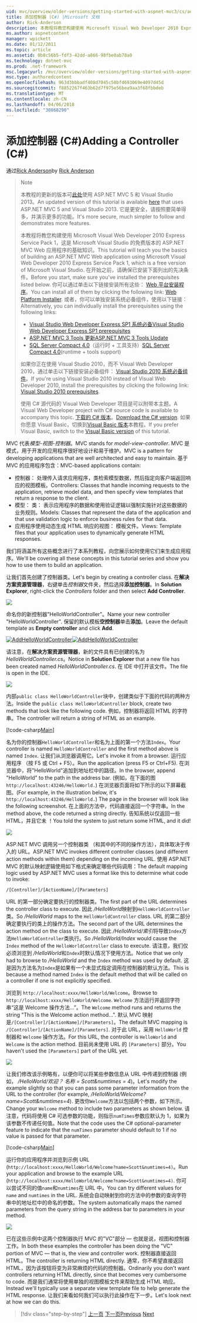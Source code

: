 ```yaml
---
uid: mvc/overview/older-versions/getting-started-with-aspnet-mvc3/cs/adding-a-controller
title: 添加控制器 (C#) |Microsoft 文档
author: Rick-Anderson
description: 本教程将教您构建使用 Microsoft Visual Web Developer 2010 Express 服务包 1，哪些 i 的 ASP.NET MVC Web 应用程序的基础知识...
ms.author: aspnetcontent
manager: wpickett
ms.date: 01/12/2011
ms.topic: article
ms.assetid: 0b8c56b5-fdf3-42dd-a866-98fbe0ab78a0
ms.technology: dotnet-mvc
ms.prod: .net-framework
msc.legacyurl: /mvc/overview/older-versions/getting-started-with-aspnet-mvc3/cs/adding-a-controller
msc.type: authoredcontent
ms.openlocfilehash: 963d3bbbadf408d7045c50bfd693069e4097d45d
ms.sourcegitcommit: f8852267f463b62d7f975e56bea9aa3f68fbbdeb
ms.translationtype: MT
ms.contentlocale: zh-CN
ms.lasthandoff: 04/06/2018
ms.locfileid: "30868290"
---
```

<a name="adding-a-controller-c"></a><span data-ttu-id="3a055-103">添加控制器 (C#)</span><span class="sxs-lookup"><span data-stu-id="3a055-103">Adding a Controller (C#)</span></span>
====================
<span data-ttu-id="3a055-104">通过[Rick Anderson](https://github.com/Rick-Anderson)</span><span class="sxs-lookup"><span data-stu-id="3a055-104">by [Rick Anderson](https://github.com/Rick-Anderson)</span></span>

> > [!NOTE]
> > <span data-ttu-id="3a055-105">本教程的更新的版本可[此处](../../../getting-started/introduction/getting-started.md)使用 ASP.NET MVC 5 和 Visual Studio 2013。</span><span class="sxs-lookup"><span data-stu-id="3a055-105">An updated version of this tutorial is available [here](../../../getting-started/introduction/getting-started.md) that uses ASP.NET MVC 5 and Visual Studio 2013.</span></span> <span data-ttu-id="3a055-106">它是更安全，请按照要简单得多，并演示更多的功能。</span><span class="sxs-lookup"><span data-stu-id="3a055-106">It's more secure, much simpler to follow and demonstrates more features.</span></span>
> 
> 
> <span data-ttu-id="3a055-107">本教程将教您构建使用 Microsoft Visual Web Developer 2010 Express Service Pack 1，这是 Microsoft Visual Studio 的免费版本的 ASP.NET MVC Web 应用程序的基础知识。</span><span class="sxs-lookup"><span data-stu-id="3a055-107">This tutorial will teach you the basics of building an ASP.NET MVC Web application using Microsoft Visual Web Developer 2010 Express Service Pack 1, which is a free version of Microsoft Visual Studio.</span></span> <span data-ttu-id="3a055-108">在开始之前，请确保已安装下面列出的先决条件。</span><span class="sxs-lookup"><span data-stu-id="3a055-108">Before you start, make sure you've installed the prerequisites listed below.</span></span> <span data-ttu-id="3a055-109">你可以通过单击以下链接安装所有这些： [Web 平台安装程序](https://www.microsoft.com/web/gallery/install.aspx?appid=VWD2010SP1Pack)。</span><span class="sxs-lookup"><span data-stu-id="3a055-109">You can install all of them by clicking the following link: [Web Platform Installer](https://www.microsoft.com/web/gallery/install.aspx?appid=VWD2010SP1Pack).</span></span> <span data-ttu-id="3a055-110">或者，你可以单独安装系统必备组件，使用以下链接：</span><span class="sxs-lookup"><span data-stu-id="3a055-110">Alternatively, you can individually install the prerequisites using the following links:</span></span>
> 
> - [<span data-ttu-id="3a055-111">Visual Studio Web Developer Express SP1 系统必备</span><span class="sxs-lookup"><span data-stu-id="3a055-111">Visual Studio Web Developer Express SP1 prerequisites</span></span>](https://www.microsoft.com/web/gallery/install.aspx?appid=VWD2010SP1Pack)
> - [<span data-ttu-id="3a055-112">ASP.NET MVC 3 Tools 更新</span><span class="sxs-lookup"><span data-stu-id="3a055-112">ASP.NET MVC 3 Tools Update</span></span>](https://www.microsoft.com/web/gallery/install.aspx?appsxml=&amp;appid=MVC3)
> - <span data-ttu-id="3a055-113">[SQL Server Compact 4.0](https://www.microsoft.com/web/gallery/install.aspx?appid=SQLCE;SQLCEVSTools_4_0)（运行时 + 工具支持）</span><span class="sxs-lookup"><span data-stu-id="3a055-113">[SQL Server Compact 4.0](https://www.microsoft.com/web/gallery/install.aspx?appid=SQLCE;SQLCEVSTools_4_0)(runtime + tools support)</span></span>
> 
> <span data-ttu-id="3a055-114">如果你正在使用 Visual Studio 2010，而不 Visual Web Developer 2010，通过单击以下链接安装必备组件： [Visual Studio 2010 系统必备组件](https://www.microsoft.com/web/gallery/install.aspx?appsxml=&amp;appid=VS2010SP1Pack)。</span><span class="sxs-lookup"><span data-stu-id="3a055-114">If you're using Visual Studio 2010 instead of Visual Web Developer 2010, install the prerequisites by clicking the following link: [Visual Studio 2010 prerequisites](https://www.microsoft.com/web/gallery/install.aspx?appsxml=&amp;appid=VS2010SP1Pack).</span></span>
> 
> <span data-ttu-id="3a055-115">使用 C# 源代码的 Visual Web Developer 项目是可以附带本主题。</span><span class="sxs-lookup"><span data-stu-id="3a055-115">A Visual Web Developer project with C# source code is available to accompany this topic.</span></span> <span data-ttu-id="3a055-116">[下载的 C# 版本](https://code.msdn.microsoft.com/Introduction-to-MVC-3-10d1b098)。</span><span class="sxs-lookup"><span data-stu-id="3a055-116">[Download the C# version](https://code.msdn.microsoft.com/Introduction-to-MVC-3-10d1b098).</span></span> <span data-ttu-id="3a055-117">如果你愿意 Visual Basic，切换到[Visual Basic 版本](../vb/intro-to-aspnet-mvc-3.md)本教程。</span><span class="sxs-lookup"><span data-stu-id="3a055-117">If you prefer Visual Basic, switch to the [Visual Basic version](../vb/intro-to-aspnet-mvc-3.md) of this tutorial.</span></span>


<span data-ttu-id="3a055-118">MVC 代表*模型-视图-控制器*。</span><span class="sxs-lookup"><span data-stu-id="3a055-118">MVC stands for *model-view-controller*.</span></span> <span data-ttu-id="3a055-119">MVC 是模式，用于开发的应用程序很好地设计和易于维护。</span><span class="sxs-lookup"><span data-stu-id="3a055-119">MVC is a pattern for developing applications that are well architected and easy to maintain.</span></span> <span data-ttu-id="3a055-120">基于 MVC 的应用程序包含：</span><span class="sxs-lookup"><span data-stu-id="3a055-120">MVC-based applications contain:</span></span>

- <span data-ttu-id="3a055-121">控制器： 处理传入请求应用程序，类检索模型数据，然后指定向客户端返回响应的视图模板。</span><span class="sxs-lookup"><span data-stu-id="3a055-121">Controllers: Classes that handle incoming requests to the application, retrieve model data, and then specify view templates that return a response to the client.</span></span>
- <span data-ttu-id="3a055-122">模型： 类： 表示应用程序的数据和使用验证逻辑以强制实施针对这些数据的业务规则。</span><span class="sxs-lookup"><span data-stu-id="3a055-122">Models: Classes that represent the data of the application and that use validation logic to enforce business rules for that data.</span></span>
- <span data-ttu-id="3a055-123">应用程序使用动态生成 HTML 响应的视图： 模板文件。</span><span class="sxs-lookup"><span data-stu-id="3a055-123">Views: Template files that your application uses to dynamically generate HTML responses.</span></span>

<span data-ttu-id="3a055-124">我们将涵盖所有这些概念进行了本系列教程，向您展示如何使用它们来生成应用程序。</span><span class="sxs-lookup"><span data-stu-id="3a055-124">We'll be covering all these concepts in this tutorial series and show you how to use them to build an application.</span></span>

<span data-ttu-id="3a055-125">让我们首先创建了控制器类。</span><span class="sxs-lookup"><span data-stu-id="3a055-125">Let's begin by creating a controller class.</span></span> <span data-ttu-id="3a055-126">在**解决方案资源管理器**，右键单击*控制器*文件夹，然后选择**添加控制器**。</span><span class="sxs-lookup"><span data-stu-id="3a055-126">In **Solution Explorer**, right-click the *Controllers* folder and then select **Add Controller**.</span></span>

[![](adding-a-controller/_static/image2.png)](adding-a-controller/_static/image1.png)

<span data-ttu-id="3a055-127">命名你的新控制器"HelloWorldController"。</span><span class="sxs-lookup"><span data-stu-id="3a055-127">Name your new controller "HelloWorldController".</span></span> <span data-ttu-id="3a055-128">保留的默认模板**空控制器**单击**添加**。</span><span class="sxs-lookup"><span data-stu-id="3a055-128">Leave the default template as **Empty controller** and click **Add**.</span></span>

<span data-ttu-id="3a055-129">[![AddHelloWorldController](adding-a-controller/_static/image4.png)](adding-a-controller/_static/image3.png)</span><span class="sxs-lookup"><span data-stu-id="3a055-129">[![AddHelloWorldController](adding-a-controller/_static/image4.png)](adding-a-controller/_static/image3.png)</span></span>

<span data-ttu-id="3a055-130">请注意，在**解决方案资源管理器**，新的文件具有已创建的名为*HelloWorldController.cs*。</span><span class="sxs-lookup"><span data-stu-id="3a055-130">Notice in **Solution Explorer** that a new file has been created named *HelloWorldController.cs*.</span></span> <span data-ttu-id="3a055-131">在 IDE 中打开该文件。</span><span class="sxs-lookup"><span data-stu-id="3a055-131">The file is open in the IDE.</span></span>

![](adding-a-controller/_static/image5.png)

<span data-ttu-id="3a055-132">内部`public class HelloWorldController`块中，创建类似于下面的代码的两种方法。</span><span class="sxs-lookup"><span data-stu-id="3a055-132">Inside the `public class HelloWorldController` block, create two methods that look like the following code.</span></span> <span data-ttu-id="3a055-133">例如，控制器将返回 HTML 的字符串。</span><span class="sxs-lookup"><span data-stu-id="3a055-133">The controller will return a string of HTML as an example.</span></span>

[!code-csharp[Main](adding-a-controller/samples/sample1.cs)]

<span data-ttu-id="3a055-134">名为你的控制器`HelloWorldController`和名为上面的第一个方法`Index`。</span><span class="sxs-lookup"><span data-stu-id="3a055-134">Your controller is named `HelloWorldController` and the first method above is named `Index`.</span></span> <span data-ttu-id="3a055-135">让我们从浏览器调用它。</span><span class="sxs-lookup"><span data-stu-id="3a055-135">Let's invoke it from a browser.</span></span> <span data-ttu-id="3a055-136">运行应用程序 （按 F5 或 Ctrl + F5）。</span><span class="sxs-lookup"><span data-stu-id="3a055-136">Run the application (press F5 or Ctrl+F5).</span></span> <span data-ttu-id="3a055-137">在浏览器中，将"HelloWorld"追加到地址栏中的路径。</span><span class="sxs-lookup"><span data-stu-id="3a055-137">In the browser, append "HelloWorld" to the path in the address bar.</span></span> <span data-ttu-id="3a055-138">(例如，在下面的图`http://localhost:43246/HelloWorld.`) 在浏览器页面将如下所示的以下屏幕截图。</span><span class="sxs-lookup"><span data-stu-id="3a055-138">(For example, in the illustration below, it's `http://localhost:43246/HelloWorld.`) The page in the browser will look like the following screenshot.</span></span> <span data-ttu-id="3a055-139">在上面的方法中，代码直接返回一个字符串。</span><span class="sxs-lookup"><span data-stu-id="3a055-139">In the method above, the code returned a string directly.</span></span> <span data-ttu-id="3a055-140">告知系统以仅返回一些 HTML，并且它未 ！</span><span class="sxs-lookup"><span data-stu-id="3a055-140">You told the system to just return some HTML, and it did!</span></span>

![](adding-a-controller/_static/image6.png)

<span data-ttu-id="3a055-141">ASP.NET MVC 调用另一个控制器类 （和其中的不同的操作方法），具体取决于传入的 URL。</span><span class="sxs-lookup"><span data-stu-id="3a055-141">ASP.NET MVC invokes different controller classes (and different action methods within them) depending on the incoming URL.</span></span> <span data-ttu-id="3a055-142">使用 ASP.NET MVC 的默认映射逻辑使用如下格式来确定哪些代码调用：</span><span class="sxs-lookup"><span data-stu-id="3a055-142">The default mapping logic used by ASP.NET MVC uses a format like this to determine what code to invoke:</span></span>

`/[Controller]/[ActionName]/[Parameters]`

<span data-ttu-id="3a055-143">URL 的第一部分确定要执行的控制器类。</span><span class="sxs-lookup"><span data-stu-id="3a055-143">The first part of the URL determines the controller class to execute.</span></span> <span data-ttu-id="3a055-144">因此 */HelloWorld*映射到`HelloWorldController`类。</span><span class="sxs-lookup"><span data-stu-id="3a055-144">So */HelloWorld* maps to the `HelloWorldController` class.</span></span> <span data-ttu-id="3a055-145">URL 的第二部分确定要执行的类上的操作方法。</span><span class="sxs-lookup"><span data-stu-id="3a055-145">The second part of the URL determines the action method on the class to execute.</span></span> <span data-ttu-id="3a055-146">因此 */HelloWorld/索引*将导致`Index`方法`HelloWorldController`类执行。</span><span class="sxs-lookup"><span data-stu-id="3a055-146">So */HelloWorld/Index* would cause the `Index` method of the `HelloWorldController` class to execute.</span></span> <span data-ttu-id="3a055-147">请注意，我们仅必须浏览到 */HelloWorld*和`Index`时默认情况下使用方法。</span><span class="sxs-lookup"><span data-stu-id="3a055-147">Notice that we only had to browse to */HelloWorld* and the `Index` method was used by default.</span></span> <span data-ttu-id="3a055-148">这是因为方法名为`Index`是如果有一个未显式指定调用在控制器的默认方法。</span><span class="sxs-lookup"><span data-stu-id="3a055-148">This is because a method named `Index` is the default method that will be called on a controller if one is not explicitly specified.</span></span>

<span data-ttu-id="3a055-149">浏览到 `http://localhost:xxxx/HelloWorld/Welcome`。</span><span class="sxs-lookup"><span data-stu-id="3a055-149">Browse to `http://localhost:xxxx/HelloWorld/Welcome`.</span></span> <span data-ttu-id="3a055-150">`Welcome` 方法运行并返回字符串“这是 Welcome 操作方法...”。</span><span class="sxs-lookup"><span data-stu-id="3a055-150">The `Welcome` method runs and returns the string "This is the Welcome action method...".</span></span> <span data-ttu-id="3a055-151">默认 MVC 映射是`/[Controller]/[ActionName]/[Parameters]`。</span><span class="sxs-lookup"><span data-stu-id="3a055-151">The default MVC mapping is `/[Controller]/[ActionName]/[Parameters]`.</span></span> <span data-ttu-id="3a055-152">对于此 URL，采用 `HelloWorld` 控制器和 `Welcome` 操作方法。</span><span class="sxs-lookup"><span data-stu-id="3a055-152">For this URL, the controller is `HelloWorld` and `Welcome` is the action method.</span></span> <span data-ttu-id="3a055-153">目前尚未使用 URL 的 `[Parameters]` 部分。</span><span class="sxs-lookup"><span data-stu-id="3a055-153">You haven't used the `[Parameters]` part of the URL yet.</span></span>

![](adding-a-controller/_static/image7.png)

<span data-ttu-id="3a055-154">让我们修改该示例略有，以便你可以将某些参数信息从 URL 中传递到控制器 (例如， */HelloWorld/欢迎？ 名称 = Scott&amp;numtimes = 4*)。</span><span class="sxs-lookup"><span data-stu-id="3a055-154">Let's modify the example slightly so that you can pass some parameter information from the URL to the controller (for example, */HelloWorld/Welcome?name=Scott&amp;numtimes=4*).</span></span> <span data-ttu-id="3a055-155">更改你`Welcome`方法以包括两个参数，如下所示。</span><span class="sxs-lookup"><span data-stu-id="3a055-155">Change your `Welcome` method to include two parameters as shown below.</span></span> <span data-ttu-id="3a055-156">请注意，代码将使用 C# 可选参数的功能，则指示`numTimes`参数应默认为 1，如果为该参数不传递任何值。</span><span class="sxs-lookup"><span data-stu-id="3a055-156">Note that the code uses the C# optional-parameter feature to indicate that the `numTimes` parameter should default to 1 if no value is passed for that parameter.</span></span>

[!code-csharp[Main](adding-a-controller/samples/sample2.cs)]

<span data-ttu-id="3a055-157">运行你的应用程序并浏览到示例 URL (`http://localhost:xxxx/HelloWorld/Welcome?name=Scott&numtimes=4)`。</span><span class="sxs-lookup"><span data-stu-id="3a055-157">Run your application and browse to the example URL (`http://localhost:xxxx/HelloWorld/Welcome?name=Scott&numtimes=4)`.</span></span> <span data-ttu-id="3a055-158">你可以尝试不同的值`name`和`numtimes`在 URL 中。</span><span class="sxs-lookup"><span data-stu-id="3a055-158">You can try different values for `name` and `numtimes` in the URL.</span></span> <span data-ttu-id="3a055-159">系统会自动映射到你的方法中的参数的查询字符串中的地址栏中的命名的参数。</span><span class="sxs-lookup"><span data-stu-id="3a055-159">The system automatically maps the named parameters from the query string in the address bar to parameters in your method.</span></span>

![](adding-a-controller/_static/image8.png)

<span data-ttu-id="3a055-160">已在这些示例中这两个控制器执行 MVC 的"VC"部分 — 也就是说，视图和控制器工作。</span><span class="sxs-lookup"><span data-stu-id="3a055-160">In both these examples the controller has been doing the "VC" portion of MVC — that is, the view and controller work.</span></span> <span data-ttu-id="3a055-161">控制器直接返回 HTML。</span><span class="sxs-lookup"><span data-stu-id="3a055-161">The controller is returning HTML directly.</span></span> <span data-ttu-id="3a055-162">通常，你不希望直接返回 HTML，因为该按钮将变为非常麻烦的代码的控制器。</span><span class="sxs-lookup"><span data-stu-id="3a055-162">Ordinarily you don't want controllers returning HTML directly, since that becomes very cumbersome to code.</span></span> <span data-ttu-id="3a055-163">而是我们通常将使用单独的视图模板文件来帮助生成 HTML 响应。</span><span class="sxs-lookup"><span data-stu-id="3a055-163">Instead we'll typically use a separate view template file to help generate the HTML response.</span></span> <span data-ttu-id="3a055-164">让我们来看如何我们可以执行此操作在下一步。</span><span class="sxs-lookup"><span data-stu-id="3a055-164">Let's look next at how we can do this.</span></span>

> [!div class="step-by-step"]
> <span data-ttu-id="3a055-165">[上一页](intro-to-aspnet-mvc-3.md)
> [下一页](adding-a-view.md)</span><span class="sxs-lookup"><span data-stu-id="3a055-165">[Previous](intro-to-aspnet-mvc-3.md)
[Next](adding-a-view.md)</span></span>
